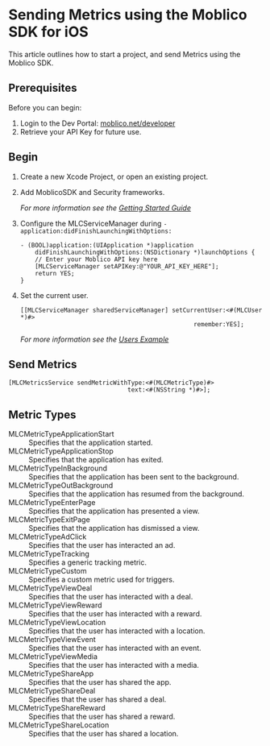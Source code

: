 # Sending Metrics using the Moblico SDK for iOS

This article outlines how to start a project, and send Metrics using the Moblico SDK.

## Prerequisites

Before you can begin:

1. Login to the Dev Portal: [moblico.net/developer](https://moblico.net/developer)
2. Retrieve your API Key for future use.


## Begin

1. Create a new Xcode Project, or open an existing project.
2. Add MoblicoSDK and Security frameworks.

	_For more information see the [Getting Started Guide](http://developer.moblico.com/sdks/ios/docs/)_
3. Configure the MLCServiceManager during `-application:didFinishLaunchingWithOptions:`

    ```
    - (BOOL)application:(UIApplication *)application  
        didFinishLaunchingWithOptions:(NSDictionary *)launchOptions {
        // Enter your Moblico API key here
        [MLCServiceManager setAPIKey:@"YOUR_API_KEY_HERE"];
        return YES;
    }
    ```

4. Set the current user.

    ```
    [[MLCServiceManager sharedServiceManager] setCurrentUser:<#(MLCUser *)#>
                                                    remember:YES];
    ```
    _For more information see the [Users Example](http://developer.moblico.com/sdks/ios/docs/)_
    	
## Send Metrics

```
[MLCMetricsService sendMetricWithType:<#(MLCMetricType)#>
                                 text:<#(NSString *)#>];
```

## Metric Types

<dl class="termdef">
	<dt>
		MLCMetricTypeApplicationStart
	</dt>
	<dd>
		Specifies that the application started.
	</dd>
	<dt>
		MLCMetricTypeApplicationStop
	</dt>
	<dd>
		Specifies that the application has exited.
	</dd>
	<dt>
		MLCMetricTypeInBackground
	</dt>
	<dd>
		Specifies that the application has been sent to the background.
	</dd>
	<dt>
		MLCMetricTypeOutBackground
	</dt>
	<dd>
		Specifies that the application has resumed from the background.
	</dd>
	<dt>
		MLCMetricTypeEnterPage
	</dt>
	<dd>
		Specifies that the application has presented a view.
	</dd>
	<dt>
		MLCMetricTypeExitPage
	</dt>
	<dd>
		Specifies that the application has dismissed a view.
	</dd>
	<dt>
		MLCMetricTypeAdClick
	</dt>
	<dd>
		Specifies that the user has interacted an ad.
	</dd>
	<dt>
		MLCMetricTypeTracking
	</dt>
	<dd>
		Specifies a generic tracking metric.
	</dd>
	<dt>
		MLCMetricTypeCustom
	</dt>
	<dd>
		Specifies a custom metric used for triggers.
	</dd>
	<dt>
		MLCMetricTypeViewDeal
	</dt>
	<dd>
		Specifies that the user has interacted with a deal.
	</dd>
	<dt>
		MLCMetricTypeViewReward
	</dt>
	<dd>
		Specifies that the user has interacted with a reward.
	</dd>
	<dt>
		MLCMetricTypeViewLocation
	</dt>
	<dd>
		Specifies that the user has interacted with a location.
	</dd>
	<dt>
		MLCMetricTypeViewEvent
	</dt>
	<dd>
		Specifies that the user has interacted with an event.
	</dd>
	<dt>
		MLCMetricTypeViewMedia
	</dt>
	<dd>
		Specifies that the user has interacted with a media.
	</dd>
	<dt>
		MLCMetricTypeShareApp
	</dt>
	<dd>
		Specifies that the user has shared the app.
	</dd>
	<dt>
		MLCMetricTypeShareDeal
	</dt>
	<dd>
		Specifies that the user has shared a deal.
	</dd>
	<dt>
		MLCMetricTypeShareReward
	</dt>
	<dd>
		Specifies that the user has shared a reward.
	</dd>
	<dt>
		MLCMetricTypeShareLocation
	</dt>
	<dd>
		Specifies that the user has shared a location.
	</dd>
</dl>
